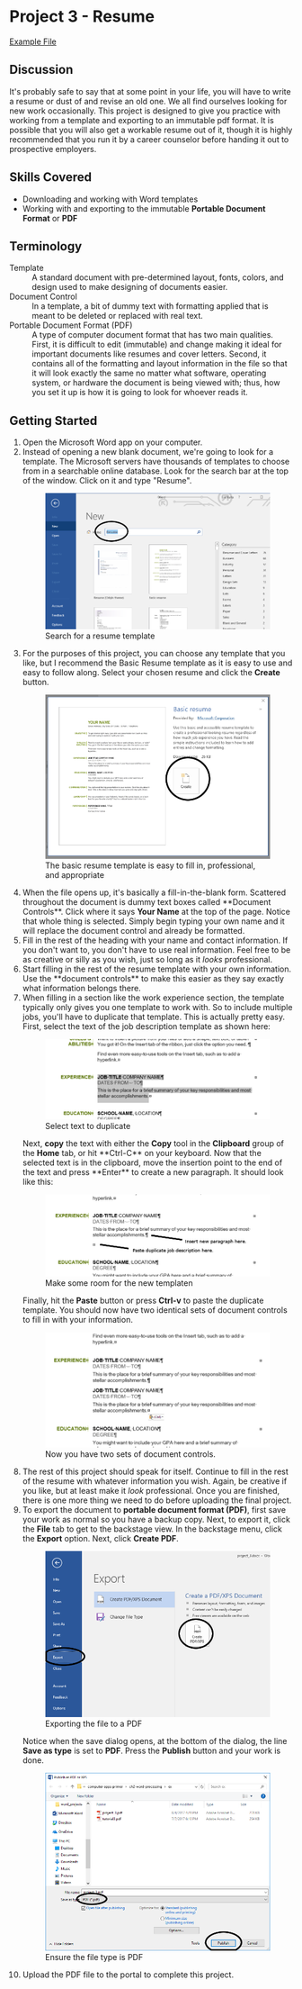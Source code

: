 # Project 3 - Resume

[Example File](https://s3.amazonaws.com/lltc-itech/ITECH100/word_resources/project_3.pdf)

## Discussion

It's probably safe to say that at some point in your life, you will have to write a resume or dust of and revise an old one. We all find ourselves looking for new work occasionally. This project is designed to give you practice with working from a template and exporting to an immutable pdf format. It is possible that you will also get a workable resume out of it, though it is highly recommended that you run it by a career counselor before handing it out to prospective employers.

## Skills Covered

* Downloading and working with Word templates
* Working with and exporting to the immutable **Portable Document Format** or **PDF**

## Terminology

<dl>
    <dt>Template</dt>
    <dd>A standard document with pre-determined layout, fonts, colors, and design used to make designing of documents easier.</dd>
    <dt>Document Control</dt>
    <dd>In a template, a bit of dummy text with formatting applied that is meant to be deleted or replaced with real text.</dd>
    <dt>Portable Document Format (PDF)</dt>
    <dd>A type of computer document format that has two main qualities. First, it is difficult to edit (immutable) and change making it ideal for important documents like resumes and cover letters. Second, it contains all of the formatting and layout information in the file so that it will look exactly the same no matter what software, operating system, or hardware the document is being viewed with; thus, how you set it up is how it is going to look for whoever reads it.</dd>
</dl>

## Getting Started

<ol>
    <li>
        Open the Microsoft Word app on your computer.
    </li>
    <li>
        Instead of opening a new blank document, we're going to look for a template. The Microsoft servers have thousands of templates to choose from in a searchable online database. Look for the search bar at the top of the window. Click on it and type "Resume".
        <figure>
            <img src="images/project3/1.png" alt="Resume Template">
            <figcaption>Search for a resume template</figcaption>
        </figure>
    </li>
    <li>
        For the purposes of this project, you can choose any template that you like, but I recommend the Basic Resume template as it is easy to use and easy to follow along. Select your chosen resume and click the <strong>Create</strong> button.
        <figure>
            <img src="images/project3/2.png" alt="Basic Resume">
            <figcaption>The basic resume template is easy to fill in, professional, and appropriate</figcaption>
        </figure>
    </li>
    <li>
        When the file opens up, it's basically a fill-in-the-blank form. Scattered throughout the document is dummy text boxes called **Document Controls**. Click where it says <strong>Your Name</strong> at the top of the page. Notice that whole thing is selected. Simply begin typing your own name and it will replace the document control and already be formatted.
    </li>
    <li>
        Fill in the rest of the heading with your name and contact information. If you don't want to, you don't have to use real information. Feel free to be as creative or silly as you wish, just so long as it <em>looks</em> professional.
    </li>
    <li>
        Start filling in the rest of the resume template with your own information. Use the **document controls** to make this easier as they say exactly what information belongs there.
    </li>
    <li>
        When filling in a section like the work experience section, the template typically only gives you one template to work with. So to include multiple jobs, you'll have to duplicate that template. This is actually pretty easy. First, select the text of the job description template as shown here:
        <figure>
            <img src="images/project3/3.png" alt="Highlight job">
            <figcaption>Select text to duplicate</figcaption>
        </figure>
        Next, <strong>copy</strong> the text with either the <strong>Copy</strong> tool in the <strong>Clipboard</strong> group of the <strong>Home</strong> tab, or hit **Ctrl-C** on your keyboard. Now that the selected text is in the clipboard, move the insertion point to the end of the text and press **Enter** to create a new paragraph. It should look like this:
        <figure>
            <img src="images/project3/4.png" alt="Duplicating">
            <figcaption>Make some room for the new templaten</figcaption>
        </figure>
        Finally, hit the <strong>Paste</strong> button or press <strong>Ctrl-v</strong> to paste the duplicate template. You should now have two identical sets of document controls to fill in with your information.
        <figure>
            <img src="images/project3/5.png" alt="Done">
            <figcaption>Now you have two sets of document controls.</figcaption>
        </figure>
    </li>
    <li>
        The rest of this project should speak for itself. Continue to fill in the rest of the resume with whatever information you wish. Again, be creative if you like, but at least make it <em>look</em> professional. Once you are finished, there is one more thing we need to do before uploading the final project.
    </li>
    <li>
        To export the document to <strong>portable document format (PDF)</strong>, first save your work as normal so you have a backup copy. Next, to export it, click the <strong>File</strong> tab to get to the backstage view. In the backstage menu, click the <strong>Export</strong> option. Next, click <strong>Create PDF</strong>.
        <figure>
            <img src="images/project3/6.png" alt="Export">
            <figcaption>Exporting the file to a PDF</figcaption>
        </figure>
        Notice when the save dialog opens, at the bottom of the dialog, the line <strong>Save as type</strong> is set to <strong>PDF</strong>. Press the <strong>Publish</strong> button and your work is done.
        <figure>
            <img src="images/project3/7.png" alt="PDF">
            <figcaption>Ensure the file type is PDF</figcaption>
        </figure>
    </li>
    <li>Upload the PDF file to the portal to complete this project.</li>
</ol>
